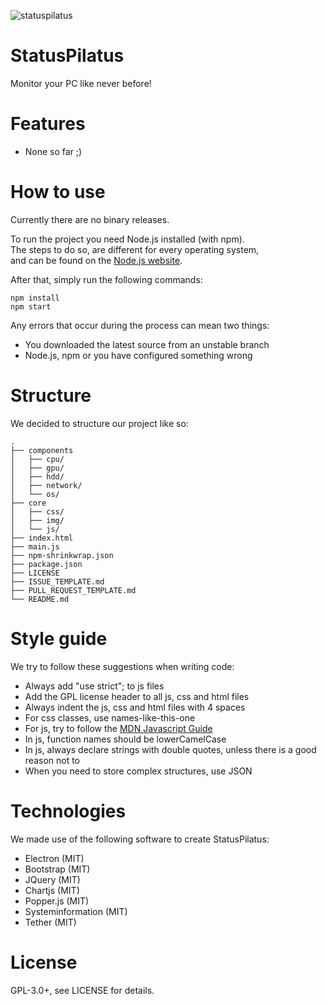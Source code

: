 ![statuspilatus](https://avatars1.githubusercontent.com/u/32306556)

# StatusPilatus

Monitor your PC like never before!

# Features

* None so far ;)

# How to use

Currently there are no binary releases.

To run the project you need Node.js installed (with npm).  
The steps to do so, are different for every operating system,  
and can be found on the [Node.js website](https://nodejs.org/en/).

After that, simply run the following commands:

```
npm install
npm start
```

Any errors that occur during the process can mean two things:

* You downloaded the latest source from an unstable branch
* Node.js, npm or you have configured something wrong

# Structure

We decided to structure our project like so:
```
.
├── components
│   ├── cpu/
│   ├── gpu/
│   ├── hdd/
│   ├── network/
│   └── os/
├── core
│   ├── css/
│   ├── img/
│   └── js/
├── index.html
├── main.js
├── npm-shrinkwrap.json
├── package.json
├── LICENSE
├── ISSUE_TEMPLATE.md
├── PULL_REQUEST_TEMPLATE.md
└── README.md
```

# Style guide

We try to follow these suggestions when writing code:

* Always add "use strict"; to js files
* Add the GPL license header to all js, css and html files
* Always indent the js, css and html files with 4 spaces
* For css classes, use names-like-this-one
* For js, try to follow the [MDN Javascript Guide](https://developer.mozilla.org/en-US/docs/Web/JavaScript/Guide)
* In js, function names should be lowerCamelCase
* In js, always declare strings with double quotes, unless there is a good reason not to
* When you need to store complex structures, use JSON

# Technologies

We made use of the following software to create StatusPilatus:

* Electron (MIT)
* Bootstrap (MIT)
* JQuery (MIT)
* Chartjs (MIT)
* Popper.js (MIT)
* Systeminformation (MIT)
* Tether (MIT)

# License

GPL-3.0+, see LICENSE for details.
